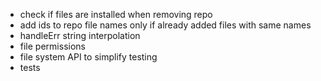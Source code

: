 - check if files are installed when removing repo
- add ids to repo file names only if already added files with same names
- handleErr string interpolation
- file permissions
- file system API to simplify testing
- tests
